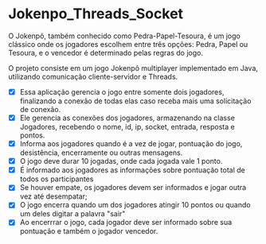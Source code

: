 # Jokenpo_Threads_Socket

O Jokenpô, também conhecido como Pedra-Papel-Tesoura, é um jogo clássico onde os jogadores escolhem entre três opções: Pedra, Papel ou Tesoura, e o vencedor é determinado pelas regras do jogo.

O projeto consiste em um jogo Jokenpô multiplayer implementado em Java, utilizando comunicação cliente-servidor e Threads.

- [x] Essa aplicação gerencia o jogo entre somente dois jogadores, finalizando a conexão de todas elas caso receba mais uma solicitação de conexão.
- [x] Ele gerencia as conexões dos jogadores, armazenando na classe Jogadores, recebendo o nome, id, ip, socket, entrada, resposta e pontos.
- [x] Informa aos jogadores quando é a vez de jogar, pontuação do jogo, desistência, encerramente ou outras mensagens.
- [x] O jogo deve durar 10 jogadas, onde cada jogada vale 1 ponto.
- [x] É informado aos jogadores as informações sobre pontuação total de todos os participantes
- [x] Se houver empate, os jogadores devem ser informados e jogar outra vez até desempatar;
- [x] O jogo encerra quando um dos jogadores atingir 10 pontos ou quando um deles digitar a palavra "sair"
- [x] Ao encerrrar o jogo, cada jogador deve ser informado sobre sua pontuação e também o jogador vencedor.
